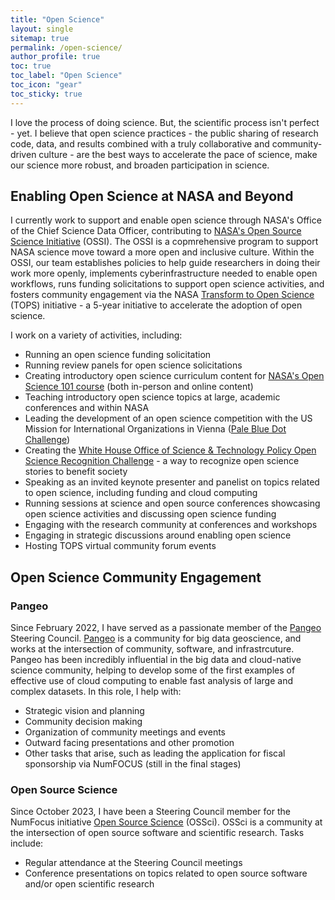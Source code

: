 ```yaml
---
title: "Open Science"
layout: single
sitemap: true
permalink: /open-science/
author_profile: true
toc: true
toc_label: "Open Science"
toc_icon: "gear"
toc_sticky: true
---
```


I love the process of doing science. But, the scientific process isn't perfect - yet. I believe that open science practices - the public sharing of research code, data, and results combined with a truly collaborative and community-driven culture - are the best ways to accelerate the pace of science, make our science more robust, and broaden participation in science.

## Enabling Open Science at NASA and Beyond

I currently work to support and enable open science through NASA's Office of the Chief Science Data Officer, contributing to [NASA's Open Source Science Initiative](https://science.nasa.gov/researchers/open-science/) (OSSI). The OSSI is a copmrehensive program to support NASA science move toward a more open and inclusive culture. Within the OSSI, our team establishes policies to help guide researchers in doing their work more openly, implements cyberinfrastructure needed to enable open workflows, runs funding solicitations to support open science activities, and fosters community engagement via the NASA [Transform to Open Science](https://nasa.github.io/Transform-to-Open-Science/) (TOPS) initiative - a 5-year initiative to accelerate the adoption of open science.

I work on a variety of activities, including:
- Running an open science funding solicitation
- Running review panels for open science solicitations
- Creating introductory open science curriculum content for [NASA's Open Science 101 course](https://nasa.github.io/Transform-to-Open-Science/open-science-101/) (both in-person and online content)
- Teaching introductory open science topics at large, academic conferences and within NASA
- Leading the development of an open science competition with the US Mission for International Organizations in Vienna ([Pale Blue Dot Challenge](https://www.drivendata.org/competitions/256/))
- Creating the [White House Office of Science & Technology Policy Open Science Recognition Challenge](https://www.challenge.gov/?challenge=ostp-year-of-open-science-recognition-challenge) - a way to recognize open science stories to benefit society
- Speaking as an invited keynote presenter and panelist on topics related to open science, including funding and cloud computing
- Running sessions at science and open source conferences showcasing open science activities and discussing open science funding
- Engaging with the research community at conferences and workshops
- Engaging in strategic discussions around enabling open science
- Hosting TOPS virtual community forum events


## Open Science Community Engagement

### Pangeo

Since February 2022, I have served as a passionate member of the [Pangeo](https://pangeo.io) Steering Council. [Pangeo](https://pangeo.io) is a community for big data geoscience, and works at the intersection of community, software, and infrastrcuture. Pangeo has been incredibly influential in the big data and cloud-native science community, helping to develop some of the first examples of effective use of cloud computing to enable fast analysis of large and complex datasets. In this role, I help with: 
- Strategic vision and planning
- Community decision making
- Organization of community meetings and events
- Outward facing presentations and other promotion
- Other tasks that arise, such as leading the application for fiscal sponsorship via NumFOCUS (still in the final stages) 

### Open Source Science

Since October 2023, I have been a Steering Council member for the NumFocus initiative [Open Source Science](https://opensource.science) (OSSci). OSSci is a community at the intersection of open source software and scientific research. Tasks include:
- Regular attendance at the Steering Council meetings
- Conference presentations on topics related to open source software and/or open scientific research




